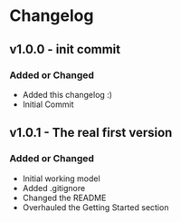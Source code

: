 # Changelog

## v1.0.0 - init commit

### Added or Changed
- Added this changelog :)
- Initial Commit

## v1.0.1 - The real first version

### Added or Changed
- Initial working model
- Added .gitignore
- Changed the README
- Overhauled the Getting Started section
